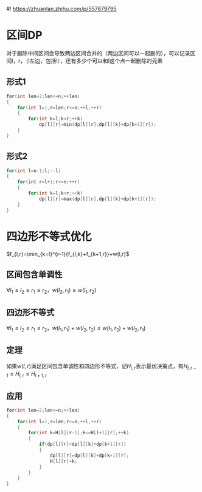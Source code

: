 #! https://zhuanlan.zhihu.com/p/557879795
# 区间DP
对于删除中间区间会导致两边区间合并的（两边区间可以一起删的），可以记录区间l，r，（l左边，包括l），还有多少个可以和l这个点一起删除的元素
## 形式1
```cpp
for(int len=2;len<=n;++len)
{
    for(int l=1,r=len;r<=n;++l,++r)
    {
        for(int k=l;k<r;++k)
            dp[l][r]=min(dp[l][r],dp[l][k]+dp[k+1][r]);
    }
}
```
## 形式2
```cpp
for(int l=n-1;l;--l)
{
    for(int r=l+1;r<=n;++r)
    {
        for(int k=l;k<r;++k)
            dp[l][r]=max(dp[l][r],dp[l][k]+dp[k+1][r]);
    }
}
```
# 四边形不等式优化
$f_{l,r}=\min_{k=l}^{r-1}{f_{l,k}+f_{k+1,r}}+w(l,r)$
## 区间包含单调性
$\forall l_1\le l_2 \le r_1 \le r_2$，$w(l_2,r_1)\le w(l_1,r_2)$
## 四边形不等式
$\forall l_1\le l_2 \le r_1 \le r_2$，$w(l_1,r_1)+w(l_2,r_2)\le w(l_1,r_2)+w(l_2,r_1)$
## 定理
如果$w(l,r)$满足区间包含单调性和四边形不等式，记$H_{l,r}$表示最优决策点，有$H_{l,r-1}\le H_{l,r}\le H_{l+1,r}$

## 应用
```cpp
for(int len=2;len<=n;++len)
{
    for(int l=1,r=len;r<=n;++l,++r)
    {
        for(int k=H[l][r-1];k<=H[l+1][r];++k)
        {
            if(dp[l][r]>dp[l][k]+dp[k+1][r])
            {
                dp[l][r]=dp[l][k]+dp[k+1][r];
                H[l][r]=k;
            }
        }
    }
}
```